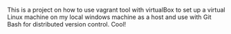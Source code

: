 This is a project on how to use vagrant tool with virtualBox to set up a virtual Linux machine on my local windows machine as a host and use with Git Bash for distributed version control.
Cool!
